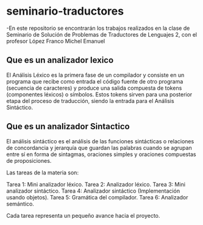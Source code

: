 # seminario-traductores
-En este repositorio se encontrarán los trabajos realizados en la clase de Seminario de Solución de Problemas de Traductores de Lenguajes 2, con el profesor López Franco Michel Emanuel
<h2> Que es un analizador lexico</h2>
El Análisis Léxico es la primera fase de un compilador y consiste en un programa que recibe como entrada el código fuente de otro programa (secuencia de caracteres) y produce una salida compuesta de tokens (componentes léxicos) o símbolos. Estos tokens sirven para una posterior etapa del proceso de traducción, siendo la entrada para el Análisis Sintáctico.

<h2> Que es un analizador Sintactico</h2>
El análisis sintáctico es el análisis de las funciones sintácticas o relaciones de concordancia y jerarquía que guardan las palabras cuando se agrupan entre sí en forma de sintagmas, oraciones simples y oraciones compuestas de proposiciones.


Las tareas de la materia son:

Tarea 1: Mini analizador léxico.
Tarea 2: Analizador léxico.
Tarea 3: Mini analizador sintáctico.
Tarea 4: Analizador sintáctico (Implementación usando objetos).
Tarea 5: Gramática del compilador.
Tarea 6: Analizador semántico.

Cada tarea representa un pequeño avance hacia el proyecto.
